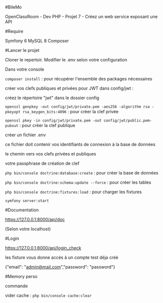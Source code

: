 #BileMo

OpenClassRoom - Dev PHP - Projet 7 - Créez un web service exposant une API

#Require

Symfony 6 MySQL 8 Composer

#Lancer le projet

Cloner le repertoir. Modifier le .env selon votre configuration

Dans votre console 

``composer install`` : pour récupérer l'ensemble des packages nécessaires

créer vos clefs publiques et privées pour JWT dans config/jwt :

créez le répertoire "jwt" dans le dossier config

``openssl genpkey -out config/jwt/private.pem -aes256 -algorithm rsa -pkeyopt rsa_keygen_bits:4096`` : pour créer la clef privée

``openssl pkey -in config/jwt/private.pem -out config/jwt/public.pem-pubout`` : pour créer la clef publique

créer un fichier .env

ce fichier doit contenir vos identifiants de connexion à la base de données

le chemin vers vos clefs privées et publiques

votre passphrase de création de clef

``php bin/console doctrine:database:create`` : pour créer la base de données

``php bin/console doctrine:schema:update --force`` : pour créer les tables

``php bin/console doctrine:fixtures:load`` : pour charger les fixtures

``symfony server:start``

#Documentation

https://127.0.0.1:8000/api/doc

(Selon votre localhost)

#Login

https://127.0.0.1:8000/api/login_check

les fixture vous donne accés à un compte test déja créé

{"email": "admin@mail.com","password": "password"}

#Memory perso

commande 

vider cache : ``php bin/console cache:clear``
